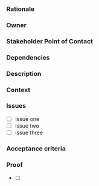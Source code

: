 
### Rationale

### Owner 

### Stakeholder Point of Contact 

### Dependencies 

### Description 

### Context 

### Issues 

- [ ]  Issue one
- [ ]  issue two
- [ ]  issue three

### Acceptance criteria 

### Proof 
- [ ]
